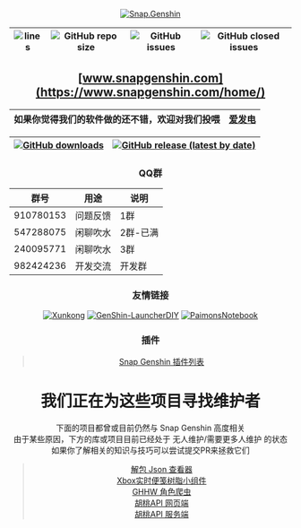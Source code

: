 <div align="center"> 

[![Snap.Genshin](https://socialify.git.ci/DGP-Studio/Snap.Genshin/image?description=1&font=Inter&forks=1&language=1&logo=https%3A%2F%2Fgithub.com%2FDGP-Studio%2FSnap.Genshin%2Fblob%2Fmain%2FDesign%2FSGLogo.png%3Fraw%3Dtrue&pattern=Signal&stargazers=1&theme=Dark)](https://github.com/DGP-Studio/Snap.Genshin/stargazers)

|![lines](https://img.shields.io/tokei/lines/github/DGP-Studio/Snap.Genshin?style=flat-square)|![GitHub repo size](https://img.shields.io/github/repo-size/DGP-Studio/Snap.Genshin?style=flat-square)|![GitHub issues](https://img.shields.io/github/issues/DGP-Studio/Snap.Genshin?style=flat-square)|![GitHub closed issues](https://img.shields.io/github/issues-closed/DGP-Studio/Snap.Genshin?style=flat-square)|
|-|-|-|-|

## [www.snapgenshin.com](https://www.snapgenshin.com/home/)

|如果你觉得我们的软件做的还不错，欢迎对我们投喂|[爱发电](https://afdian.net/@DismissedLight)|
|-|-|

|[![GitHub downloads](https://img.shields.io/github/downloads/DGP-Studio/Snap.Genshin/total?style=flat-square)](https://github.com/DGP-Studio/Snap.Genshin/releases)|[![GitHub release (latest by date)](https://img.shields.io/github/downloads/DGP-studio/Snap.Genshin/latest/total?style=flat-square)](https://github.com/DGP-Studio/Snap.Genshin/releases/latest)|
|-|-|

### QQ群

|群号|用途|说明|
|-|-|-|
|910780153|问题反馈|1群|
|547288075|闲聊吹水|2群-已满|
|240095771|闲聊吹水|3群|
|982424236|开发交流|开发群|

### 友情链接

[![Xunkong](https://img.shields.io/badge/Scighost-Xunkong-red/total?style=flat-square)](https://github.com/Scighost/Xunkong)
[![GenShin-LauncherDIY](https://img.shields.io/badge/DawnFz-GenShin_LauncherDIY-red/total?style=flat-square)](https://github.com/DawnFz/GenShin-LauncherDIY)
[![PaimonsNotebook](https://img.shields.io/badge/QooLianyi-PaimonsNotebook-red/total?style=flat-square)](https://github.com/QooLianyi/PaimonsNotebook)

### 插件

> [Snap Genshin 插件列表](/Plugins/README.md)

# **我们正在为这些项目寻找维护者**

下面的项目都曾或目前仍然与 Snap Genshin 高度相关  
由于某些原因，下方的库或项目目前已经处于 无人维护/需要更多人维护 的状态  
如果你了解相关的知识与技巧可以尝试提交PR来拯救它们

> [解包 Json 查看器](https://github.com/DGP-Studio/DGP.Genshin.DataViewer)  
> [Xbox实时便笺树脂小组件](https://github.com/DGP-Studio/DGP.Genshin.GamebarWidget)  
> [GHHW 角色爬虫](https://github.com/DGP-Studio/Crawler-ghhw)  
> [胡桃API 网页端](https://github.com/DGP-Studio/Snap.Genshin.HutaoWeb)  
> [胡桃API 服务端](https://github.com/DGP-Studio/Snap.Genshin.Website)  
</div>
